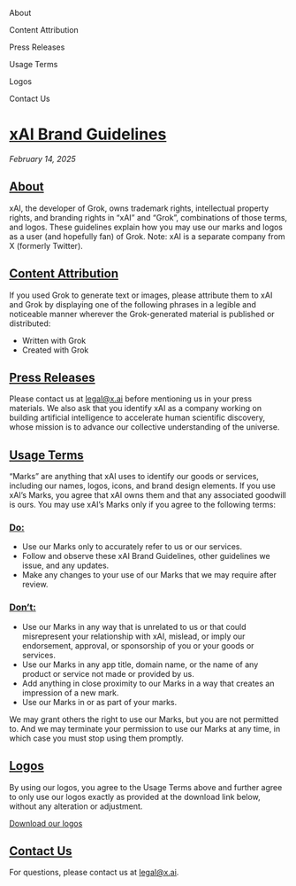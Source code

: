 About

Content Attribution

Press Releases

Usage Terms

Logos

Contact Us

[**xAI Brand Guidelines**](#xai-brand-guidelines)
=================================================

_February 14, 2025_

[**About**](#about)
-------------------

xAI, the developer of Grok, owns trademark rights, intellectual property rights, and branding rights in “xAI” and “Grok”, combinations of those terms, and logos. These guidelines explain how you may use our marks and logos as a user (and hopefully fan) of Grok. Note: xAI is a separate company from X (formerly Twitter).

[**Content Attribution**](#content-attribution)
-----------------------------------------------

If you used Grok to generate text or images, please attribute them to xAI and Grok by displaying one of the following phrases in a legible and noticeable manner wherever the Grok-generated material is published or distributed:

* Written with Grok
* Created with Grok

[**Press Releases**](#press-releases)
-------------------------------------

Please contact us at [legal@x.ai](mailto:legal@x.ai) before mentioning us in your press materials. We also ask that you identify xAI as a company working on building artificial intelligence to accelerate human scientific discovery, whose mission is to advance our collective understanding of the universe.

[**Usage Terms**](#usage-terms)
-------------------------------

“Marks” are anything that xAI uses to identify our goods or services, including our names, logos, icons, and brand design elements. If you use xAI’s Marks, you agree that xAI owns them and that any associated goodwill is ours. You may use xAI’s Marks only if you agree to the following terms:

### [**Do:**](#do)

* Use our Marks only to accurately refer to us or our services.
* Follow and observe these xAI Brand Guidelines, other guidelines we issue, and any updates.
* Make any changes to your use of our Marks that we may require after review.

### [**Don’t:**](#dont)

* Use our Marks in any way that is unrelated to us or that could misrepresent your relationship with xAI, mislead, or imply our endorsement, approval, or sponsorship of you or your goods or services.
* Use our Marks in any app title, domain name, or the name of any product or service not made or provided by us.
* Add anything in close proximity to our Marks in a way that creates an impression of a new mark.
* Use our Marks in or as part of your marks.

We may grant others the right to use our Marks, but you are not permitted to. And we may terminate your permission to use our Marks at any time, in which case you must stop using them promptly.

[**Logos**](#logos)
-------------------

By using our logos, you agree to the Usage Terms above and further agree to only use our logos exactly as provided at the download link below, without any alteration or adjustment.

[Download our logos](https://data.x.ai/logos/xAI_Grok_Assets.zip)

[**Contact Us**](#contact-us)
-----------------------------

For questions, please contact us at [legal@x.ai](mailto:legal@x.ai).